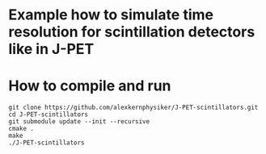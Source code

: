 Example how to simulate time resolution for scintillation detectors like in J-PET
=================================================================================

How to compile and run
======================
    git clone https://github.com/alexkernphysiker/J-PET-scintillators.git
    cd J-PET-scintillators
    git submodule update --init --recursive
    cmake .
    make
    ./J-PET-scintillators

